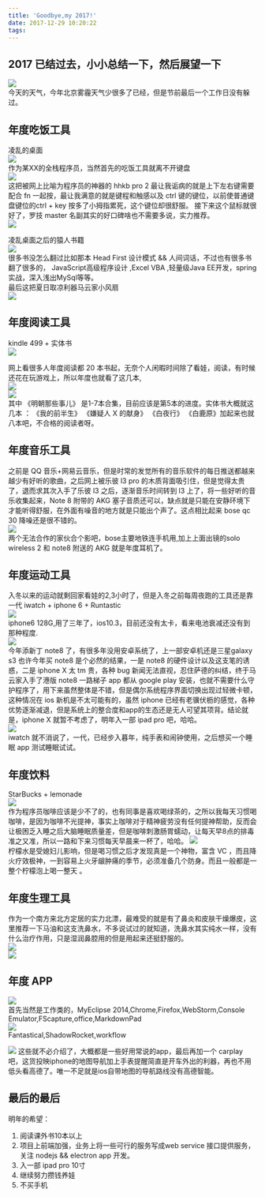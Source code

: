 ```yaml
---
title: 'Goodbye,my 2017!'
date: 2017-12-29 10:20:22
tags:
---
```



## 2017 已结过去，小小总结一下，然后展望一下  
![](/images/bye2017/weather.jpg)  
今天的天气，今年北京雾霾天气少很多了已经，但是节前最后一个工作日没有躲过。


## 年度吃饭工具  
凌乱的桌面  
![](/images/bye2017/desktop.jpg)  
作为某XX的全栈程序员，当然首先的吃饭工具就离不开键盘  
![](/images/bye2017/keyboard.jpg)   
这把被网上比喻为程序员的神器的 hhkb pro 2 最让我诟病的就是上下左右键需要配合 fn 一起按，最让我满意的就是键程和触感以及 ctrl 键的键位，以前使普通键盘键位的ctrl + key 按多了小拇指累死，这个键位却很舒服。
接下来这个鼠标就很好了，罗技 master 名副其实的好口碑啥也不需要多说，实力推荐。  
![](/images/bye2017/mouse.jpg)  
  
凌乱桌面之后的猿人书籍  
![](/images/bye2017/bookshelf.jpg)  
很多书没怎么翻过比如那本 Head First 设计模式 && 人间词话，不过也有很多书翻了很多的， JavaScript高级程序设计 ,Excel VBA ,轻量级Java EE开发，spring实战，深入浅出MySql等等。  
最后这把夏日取凉利器马云家小风扇  
![](/images/bye2017/fan.jpg)  

## 年度阅读工具
kindle 499 + 实体书  
![](/images/bye2017/kindle499.jpg)  

网上看很多人年度阅读都 20 本书起，无奈个人闲暇时间除了看娃，阅读，有时候还花在玩游戏上，所以年度也就看了这几本,  
![](/images/bye2017/k1.jpg)  
![](/images/bye2017/k2.jpg)  
其中 《明朝那些事儿》 是1-7本合集，目前应该是第5本的进度。实体书大概就这几本 ： 《我的前半生》 《嫌疑人 X 的献身》 《白夜行》 《白鹿原》加起来也就八本吧，不合格的阅读者呀。


## 年度音乐工具  
之前是 QQ 音乐+网易云音乐，但是时常的发觉所有的音乐软件的每日推送都越来越少有好听的歌曲，之后网上被乐彼 l3 pro 的木质背面吸引住，但是觉得太贵了，退而求其次入手了乐彼 l3 之后，逐渐音乐时间转到 l3 上了，将一些好听的音乐收集起来，Note 8 附带的 AKG 塞子音质还可以，缺点就是只能在安静环境下才能听得舒服，在外面有噪音的地方就是只能出个声了。这点相比起来 bose qc 30 降噪还是很不错的。  
![](/images/bye2017/l3.jpg)  
两个无法合作的家伙合个影吧，bose主要地铁连手机用,加上上面出镜的solo wireless 2 和 note8 附送的 AKG 就是年度耳机了。

## 年度运动工具  
入冬以来的运动就剩回家看娃的2,3小时了，但是入冬之前每周夜跑的工具还是靠一代 iwatch + iphone 6 + Runtastic  
![](/images/bye2017/iphone6.jpg)  
iphone6 128G,用了三年了，ios10.3，目前还没有太卡，看来电池衰减还没有到那种程度.  
![](/images/bye2017/note8.JPG)  
今年添新丁 note8 了，有很多年没用安卓系统了，上一部安卓机还是三星galaxy s3 也许今年买 note8 是个必然的结果，一是 note8 的硬件设计以及这支笔的诱惑，二是 iphone X 太  tm 贵，各种 bug 新闻无法直视，忍住萨德的纠结，终于马云家入手了港版 note8 一路梯子 app 都从 google play 安装，也就不需要什么守护程序了，用下来虽然整体是不错，但是偶尔系统程序界面切换出现过轻微卡顿，这种情况在 ios 新机是不太可能有的，虽然 iphone 已经有老骥伏枥的感觉，各种优势逐渐减退，但是系统上的整合度和app的生态还是无人可望其项背。结论就是，iphone X 就暂不考虑了，明年入一部 ipad pro 吧，哈哈。  
![](/images/bye2017/watch.jpg)  
iwatch 就不消说了，一代，已经步入暮年，纯手表和闹钟使用，之后想买一个睡眠 app 测试睡眠试试。


## 年度饮料  
StarBucks + lemonade  
![](/images/bye2017/coffee.jpg)  
作为程序员咖啡应该是少不了的，也有同事是喜欢喝绿茶的，之所以我每天习惯喝咖啡，是因为咖啡不光提神，事实上咖啡对于精神疲劳没有任何提神帮助，反而会让极困乏入睡之后大脑睡眠质量差，但是咖啡刺激肠胃蠕动，让每天早8点的排毒准之又准，所以一路和下来习惯每天早晨来一杯了，哈哈。
![](/images/bye2017/lemonade.jpg)  
柠檬水是受媳妇儿影响，但是喝习惯之后才发现真是一个神物，富含 VC ，而且降火疗效极神，一到容易上火牙龈肿痛的季节，必须准备几个防身。而且一般都是一整个柠檬泡上喝一整天 。


## 年度生理工具  
作为一个南方来北方定居的实力北漂，最难受的就是有了鼻炎和皮肤干燥爆皮，这里推荐一下马油和这支洗鼻水，不多说试过的就知道，洗鼻水其实纯水一样，没有什么治疗作用，只是湿润鼻腔用的但是用起来还挺舒服的。  
![](/images/bye2017/moisture.jpg)  
![](/images/bye2017/nose.jpg) 
## 年度 APP  
![](/images/bye2017/icon.JPG)  
首先当然是工作类的，MyEclipse 2014,Chrome,Firefox,WebStorm,Console Emulator,FScapture,office,MarkdownPad  
![](/images/bye2017/a1.PNG)  
Fantastical,ShadowRocket,workflow 

![](/images/bye2017/a2.PNG) 
这些就不必介绍了，大概都是一些好用常说的app，最后再加一个 carplay 吧，这货投映iphone的地图导航加上手表提醒简直是开车外出的利器，再也不用低头看高德了。唯一不足就是ios自带地图的导航路线没有高德智能。  

## 最后的最后
明年的希望：
1. 阅读课外书10本以上
2. 项目上前端加强，业务上将一些可行的服务写成web service 接口提供服务，关注 nodejs && electron app 开发。
3. 入一部 ipad pro 10寸
4. 继续努力攒钱养娃
5. 不买手机



